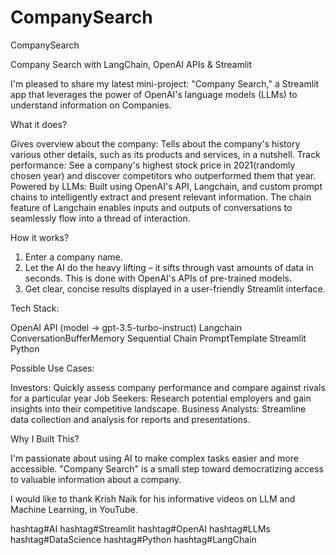 # CompanySearch
CompanySearch

Company Search with LangChain, OpenAI APIs & Streamlit

I'm pleased to share my latest mini-project: "Company Search," a Streamlit app that leverages the power of OpenAI's language models (LLMs) to understand information on Companies.

What it does?

Gives overview about the company: Tells about the company's history various other details, such as its products and services, in a nutshell.
Track performance: See a company's highest stock price in 2021(randomly chosen year) and discover competitors who outperformed them that year.
Powered by LLMs: Built using OpenAI's API, Langchain, and custom prompt chains to intelligently extract and present relevant information. The chain feature of Langchain enables inputs and outputs of conversations to seamlessly flow into a thread of interaction.

How it works?

1. Enter a company name.
2. Let the AI do the heavy lifting – it sifts through vast amounts of data in seconds. This is done with OpenAI's APIs of pre-trained models.
3. Get clear, concise results displayed in a user-friendly Streamlit interface.

Tech Stack:

OpenAI API (model -> gpt-3.5-turbo-instruct)
Langchain
ConversationBufferMemory
Sequential Chain
PromptTemplate
Streamlit
Python

Possible Use Cases:

Investors: Quickly assess company performance and compare against rivals for a particular year
Job Seekers: Research potential employers and gain insights into their competitive landscape.
Business Analysts: Streamline data collection and analysis for reports and presentations.

Why I Built This?

I'm passionate about using AI to make complex tasks easier and more accessible. "Company Search" is a small step toward democratizing access to valuable information about a company.

I would like to thank Krish Naik for his informative videos on LLM and Machine Learning, in YouTube. 

hashtag#AI hashtag#Streamlit hashtag#OpenAI hashtag#LLMs hashtag#DataScience hashtag#Python hashtag#LangChain
